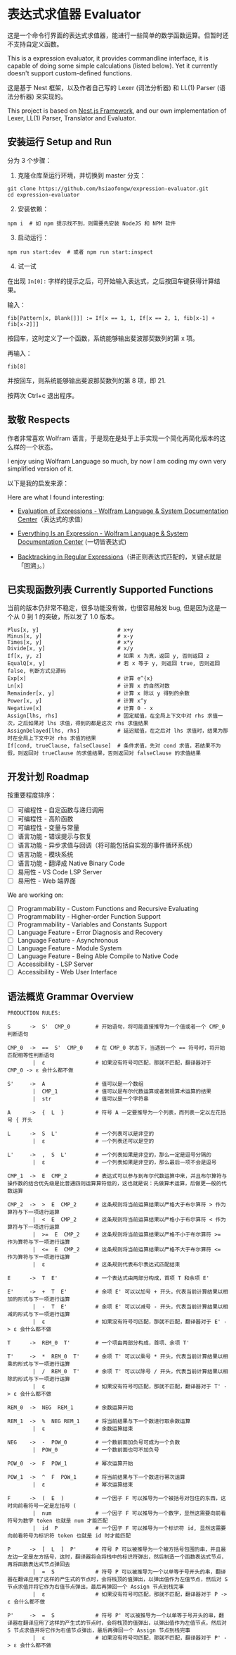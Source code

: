 # 表达式求值器 Evaluator

这是一个命令行界面的表达式求值器，能进行一些简单的数学函数运算。但暂时还不支持自定义函数。

This is a expression evaluator, it provides commandline interface, it is capable of doing some simple calculations (listed below). Yet it currently doesn't support custom-defined functions.

这是基于 Nest 框架，以及作者自己写的 Lexer (词法分析器) 和 LL(1) Parser (语法分析器) 来实现的。

This project is based on [Nest.js Framework](https://nestjs.com/), and our own implementation of Lexer, LL(1) Parser, Translator and Evaluator.

## 安装运行 Setup and Run

分为 3 个步骤：

1. 克隆仓库至运行环境，并切换到 master 分支：

```
git clone https://github.com/hsiaofongw/expression-evaluator.git
cd expression-evaluator
```

2. 安装依赖：

```
npm i  # 如 npm 提示找不到，则需要先安装 NodeJS 和 NPM 软件
```

3. 启动运行：

```
npm run start:dev  # 或者 npm run start:inspect
```

4. 试一试

在出现 `In[0]:` 字样的提示之后，可开始输入表达式，之后按回车键获得计算结果。

输入：

```
fib[Pattern[x, Blank[]]] := If[x == 1, 1, If[x == 2, 1, fib[x-1] + fib[x-2]]]
```

按回车，这时定义了一个函数，系统能够输出斐波那契数列的第 x 项。

再输入：

```
fib[8]
```

并按回车，则系统能够输出斐波那契数列的第 8 项，即 21.

按两次 Ctrl+c 退出程序。

## 致敬 Respects

作者非常喜欢 Wolfram 语言，于是现在是处于上手实现一个简化再简化版本的这么样的一个状态。

I enjoy using Wolfram Language so much, by now I am coding my own very simplified version of it.

以下是我的启发来源：

Here are what I found interesting:

- [Evaluation of Expressions - Wolfram Language & System Documentation Center](https://reference.wolfram.com/language/tutorial/EvaluationOfExpressions.html)（表达式的求值）

- [Everything Is an Expression - Wolfram Language & System Documentation Center](https://reference.wolfram.com/language/tutorial/Expressions.html) (一切皆表达式)

- [Backtracking in Regular Expressions](https://docs.microsoft.com/en-us/dotnet/standard/base-types/backtracking-in-regular-expressions)（讲正则表达式匹配的，关键点就是「回溯」。）

## 已实现函数列表 Currently Supported Functions

当前的版本仍非常不稳定，很多功能没有做，也很容易触发 bug, 但是因为这是一个从 0 到 1 的突破，所以发了 1.0 版本。

```
Plus[x, y]                         # x+y
Minus[x, y]                        # x-y
Times[x, y]                        # x*y
Divide[x, y]                       # x/y
If[x, y, z]                        # 如果 x 为真，返回 y, 否则返回 z
EqualQ[x, y]                       # 若 x 等于 y, 则返回 true, 否则返回 false, 判断方式见源码
Exp[x]                             # 计算 e^{x}
Ln[x]                              # 计算 x 的自然对数
Remainder[x, y]                    # 计算 x 除以 y 得到的余数
Power[x, y]                        # 计算 x^y
Negative[x]                        # 计算 0 - x
Assign[lhs, rhs]                   # 固定赋值，在全局上下文中对 rhs 求值一次，之后如果对 lhs 求值，得到的都是这次 rhs 求值结果
AssignDelayed[lhs, rhs]            # 延迟赋值，在之后对 lhs 求值时，结果为那时在全局上下文中对 rhs 求值的结果
If[cond, trueClause, falseClause]  # 条件求值，先对 cond 求值，若结果不为假，则返回对 trueClause 的求值结果，否则返回对 falseClause 的求值结果
```

## 开发计划 Roadmap

按重要程度排序：

- [ ] 可编程性 - 自定函数与递归调用
- [ ] 可编程性 - 高阶函数
- [ ] 可编程性 - 变量与常量
- [ ] 语言功能 - 错误提示与恢复
- [ ] 语言功能 - 异步求值与回调（将可能包括自实现的事件循环系统）
- [ ] 语言功能 - 模块系统
- [ ] 语言功能 - 翻译成 Native Binary Code
- [ ] 易用性 - VS Code LSP Server
- [ ] 易用性 - Web 端界面

We are working on:

- [ ] Programmability - Custom Functions and Recursive Evaluating
- [ ] Programmability - Higher-order Function Support
- [ ] Programmability - Variables and Constants Support
- [ ] Language Feature - Error Diagnosis and Recovery
- [ ] Language Feature - Asynchronous
- [ ] Language Feature - Module System
- [ ] Language Feature - Being Able Compile to Native Code
- [ ] Accessibility - LSP Server
- [ ] Accessibility - Web User Interface

## 语法概览 Grammar Overview

```
PRODUCTION RULES:

S      ->  S'  CMP_0        # 开始语句，将可能直接推导为一个值或者一个 CMP_0 判断语句

CMP_0  ->  ==  S'  CMP_0    # 在 CMP_0 状态下，当遇到一个 == 符号时，将开始匹配相等性判断语句
        |  ε                # 如果没有符号可匹配，那就不匹配，翻译器对于 CMP_0 -> ε 会什么都不做

S'     ->  A                # 值可以是一个数组
        |  CMP_1            # 值可以是布尔代数运算或者常规算术运算的结果
        |  str              # 值可以是一个字符串

A      ->  {  L  }          # 符号 A 一定要推导为一个列表，而列表一定以左花括号 { 开头

L      ->  S  L'            # 一个列表可以是非空的
        |  ε                # 一个列表还可以是空的

L'     ->  ,  S  L'         # 一个列表如果是非空的，那么一定是逗号分隔的
        |  ε                # 一个列表如果是非空的，那么最后一项不会是逗号

CMP_1  ->  E  CMP_2         # 表达式可以参与到布尔代数运算中来，并且布尔算符与操作数的结合优先级是比普通四则运算算符低的，这也就是说：先做算术运算，后做更一般的代数运算

CMP_2  ->  >  E  CMP_2      # 这条规则将当前运算结果以严格大于布尔算符 > 作为算符与下一项进行运算
        |  <  E  CMP_2      # 这条规则将当前运算结果以严格小于布尔算符 < 作为算符与下一项进行运算
        |  >=  E  CMP_2     # 这条规则将当前运算结果以严格不小于布尔算符 >= 作为算符与下一项进行运算
        |  <=  E  CMP_2     # 这条规则将当前运算结果以严格不大于布尔算符 <= 作为算符与下一项进行运算
        |  ε                # 这条规则代表布尔表达式匹配结束

E      ->  T  E'            # 一个表达式由两部分构成，首项 T 和余项 E'

E'     ->  +  T  E'         # 余项 E' 可以以加号 + 开头，代表当前计算结果以相加的形式与下一项进行运算
        |  -  T  E'         # 余项 E' 可以以减号 - 开头，代表当前计算结果以相减的形式与下一项进行运算
        |  ε                # 如果没有符号可匹配，那就不匹配，翻译器对于 E' -> ε 会什么都不做

T      ->  REM_0  T'        # 一个项由两部分构成，首项、余项 T'

T'     ->  *  REM_0  T'     # 余项 T' 可以以乘号 * 开头，代表当前计算结果以相乘的形式与下一项进行运算
        |  /  REM_0  T'     # 余项 T' 可以以除号 / 开头，代表当前计算结果以相除的形式与下一项进行运算
        |  ε                # 如果没有符号可匹配，那就不匹配，翻译器对于 T' -> ε 会什么都不做

REM_0  ->  NEG  REM_1       # 余数运算开始

REM_1  ->  %  NEG REM_1     # 将当前结果与下一个数进行取余数运算
        |  ε                # 余数运算结束

NEG    ->  -  POW_0         # 一个数前面加负号可成为一个负数
        |  POW_0            # 一个数前面也可不加负号

POW_0  ->  F  POW_1         # 幂次运算开始

POW_1  ->  ^  F  POW_1      # 将当前结果与下一个数进行幂次运算
        |  ε                # 幂次运算结束

F      ->  (  E  )          # 一个因子 F 可以推导为一个被括号对包住的东西，这时向前看符号一定是左括号 (
        |  num              # 一个因子 F 可以推导为一个数字，显然这需要向前看符号为数字 token 也就是 num 才能匹配
        |  id  P            # 一个因子 F 可以推导为一个标识符 id, 显然这需要向前看符号为标识符 token 也就是 id 时才能匹配
         
P      ->  [  L  ]  P'      # 符号 P 可以被推导为一个被方括号包围的串，并且最左边一定是左方括号，这时，翻译器将会将栈中的标识符弹出，然后制造一个函数表达式节点，再将函数表达式节点弹回去
        |  =  S             # 符号 P 可以被推导为一个以单等于号开头的串，翻译器在翻译应用了这样的产生式的节点时，会将栈顶的值弹出，以弹出值作为左值节点，然后对 S 节点求值并将它作为右值节点弹出，最后再弹回一个 Assign 节点到栈完事
        |  ε                # 如果没有符号可匹配，那就不匹配，翻译器对于 P -> ε 会什么都不做
        
P'     ->  =  S             # 符号 P' 可以被推导为一个以单等于号开头的串，翻译器在翻译应用了这样的产生式的节点时，会将栈顶的值弹出，以弹出值作为左值节点，然后对 S 节点求值并将它作为右值节点弹出，最后再弹回一个 Assign 节点到栈完事
        |  ε                # 如果没有符号可匹配，那就不匹配，翻译器对于 P' -> ε 会什么都不做
```
